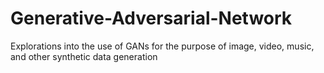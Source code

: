 # Generative-Adversarial-Network
Explorations into the use of GANs for the purpose of image, video, music, and other synthetic data generation
